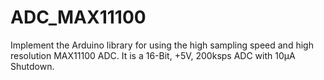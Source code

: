 # ADC_MAX11100
Implement the Arduino library for using the high sampling speed and high resolution MAX11100 ADC. It is a 16-Bit, +5V, 200ksps ADC with 10µA Shutdown.
